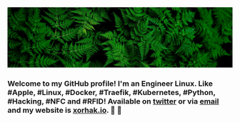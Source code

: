 <img src="https://raw.githubusercontent.com/djerfy/djerfy/master/assets/background.jpg">

### Welcome to my GitHub profile! I'm an Engineer Linux. Like #Apple, #Linux, #Docker, #Traefik, #Kubernetes, #Python, #Hacking, #NFC and #RFID! Available on [twitter](https://twitter.com/djerfy) or via [email](mailto:djerfy@gmail.com) and my website is [xorhak.io](https://xorhak.io).  🌱 🚀

